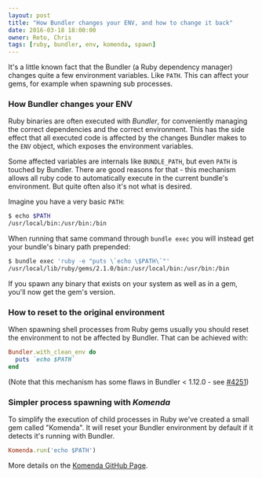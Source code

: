 ```yaml
---
layout: post
title: "How Bundler changes your ENV, and how to change it back"
date: 2016-03-18 18:00:00
owner: Reto, Chris
tags: [ruby, bundler, env, komenda, spawn]
---
```


It's a little known fact that the Bundler (a Ruby dependency manager) changes quite a few environment variables. Like `PATH`.
This can affect your gems, for example when spawning sub processes.

<!--more-->


### How Bundler changes your ENV

Ruby binaries are often executed with *Bundler*, for conveniently managing the correct dependencies and the correct environment.
This has the side effect that all executed code is affected by the changes Bundler makes to the `ENV` object, which exposes the environment variables.

Some affected variables are internals like `BUNDLE_PATH`, but even `PATH` is touched by Bundler.
There are good reasons for that - this mechanism allows all ruby code to automatically execute in the current bundle's environment.
But quite often also it's not what is desired.

Imagine you have a very basic `PATH`:

```bash
$ echo $PATH
/usr/local/bin:/usr/bin:/bin
```

When running that same command through `bundle exec` you will instead get your bundle's binary path prepended:

```bash
$ bundle exec 'ruby -e "puts \`echo \$PATH\`"'
/usr/local/lib/ruby/gems/2.1.0/bin:/usr/local/bin:/usr/bin:/bin
```

If you spawn any binary that exists on your system as well as in a gem, you'll now get the gem's version.


### How to reset to the original environment

When spawning shell processes from Ruby gems usually you should reset the environment to not be affected by Bundler.
That can be achieved with:

```ruby
Bundler.with_clean_env do
  puts `echo $PATH`
end
```
(Note that this mechanism has some flaws in Bundler < 1.12.0 - see [#4251](https://github.com/bundler/bundler/issues/4251))


### Simpler process spawning with *Komenda*

To simplify the execution of child processes in Ruby we've created a small gem called "Komenda".
It will reset your Bundler environment by default if it detects it's running with Bundler.

```ruby
Komenda.run('echo $PATH')
```

More details on the [Komenda GitHub Page](https://github.com/cargomedia/komenda).
